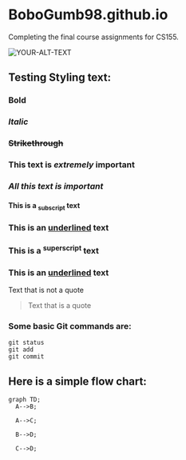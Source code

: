 # BoboGumb98.github.io

Completing the final course assignments for CS155.

<picture>
 <source media="(prefers-color-scheme: dark)" srcset="YOUR-DARKMODE-IMAGE">
 <source media="(prefers-color-scheme: light)" srcset="YOUR-LIGHTMODE-IMAGE">
 <img alt="YOUR-ALT-TEXT" src="YOUR-DEFAULT-IMAGE">
</picture>

## Testing Styling text:
### **Bold**
### *Italic*
### ~~Strikethrough~~
### **This text is _extremely_ important**
### ***All this text is important***
#### This is a <sub>subscript</sub> text
### This is an <ins>underlined</ins> text
### This is a <sup>superscript</sup> text
### This is an <ins>underlined</ins> text

Text that is not a quote
> Text that is a quote

### Some basic Git commands are:
```
git status
git add
git commit
```

## Here is a simple flow chart:
```mermaid
graph TD;
  A-->B;

  A-->C;

  B-->D;

  C-->D;
```
